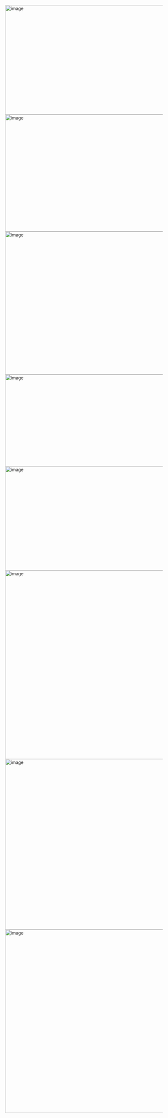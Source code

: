 <img width="1353" height="349" alt="image" src="https://github.com/user-attachments/assets/43c2e301-4b2f-492e-9575-3b14f3c5a80c" />
<img width="1351" height="373" alt="image" src="https://github.com/user-attachments/assets/3968638a-f836-42b2-8f31-25994655891d" />
<img width="1394" height="456" alt="image" src="https://github.com/user-attachments/assets/507b7686-0acb-4686-a702-fbfc7c29ef1c" />
<img width="1425" height="293" alt="image" src="https://github.com/user-attachments/assets/6e051f2a-f20f-45c8-999d-ed3fc347f987" />
<img width="1380" height="332" alt="image" src="https://github.com/user-attachments/assets/de9fe900-3b99-4bb5-9308-d309207ae2ea" />
<img width="1366" height="602" alt="image" src="https://github.com/user-attachments/assets/0b0248f0-96a0-4c55-8e93-5a3dd338d8db" />
<img width="1174" height="544" alt="image" src="https://github.com/user-attachments/assets/a1089b7f-09a7-493f-8288-01c90b758791" />
<img width="1423" height="585" alt="image" src="https://github.com/user-attachments/assets/e5a83099-4635-4f81-bb15-be96a12be6f5" />



